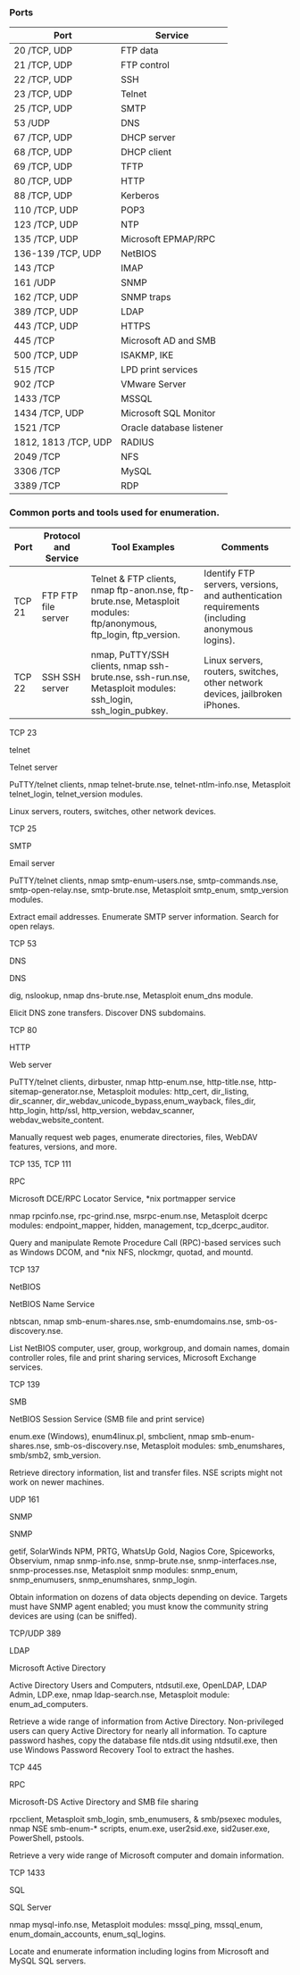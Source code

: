 ### Ports

| Port     | Service |
| ----------- | ----------- |
| 20 /TCP, UDP | FTP data |
| 21 /TCP, UDP | FTP control |
| 22 /TCP, UDP | SSH |
| 23 /TCP, UDP | Telnet |
| 25 /TCP, UDP | SMTP |
| 53 /UDP | DNS |
| 67 /TCP, UDP | DHCP server |
| 68 /TCP, UDP | DHCP client |
| 69 /TCP, UDP | TFTP |
| 80 /TCP, UDP | HTTP |
| 88 /TCP, UDP | Kerberos |
| 110 /TCP, UDP | POP3 |
| 123 /TCP, UDP | NTP |
| 135 /TCP, UDP | Microsoft EPMAP/RPC |
| 136-139 /TCP, UDP | NetBIOS |
| 143 /TCP | IMAP |
| 161 /UDP | SNMP |
| 162 /TCP, UDP | SNMP traps |
| 389 /TCP, UDP | LDAP |
| 443 /TCP, UDP | HTTPS |
| 445 /TCP | Microsoft AD and SMB |
| 500 /TCP, UDP | ISAKMP, IKE |
| 515 /TCP | LPD print services |
| 902 /TCP | VMware Server |
| 1433 /TCP | MSSQL |
| 1434 /TCP, UDP | Microsoft SQL Monitor |
| 1521 /TCP | Oracle database listener |
| 1812, 1813 /TCP, UDP | RADIUS |
| 2049 /TCP | NFS |
| 3306 /TCP | MySQL |
| 3389 /TCP | RDP |

### Common ports and tools used for enumeration.
| Port | Protocol and Service | Tool Examples | Comments |
|------|----------------------|---------------|----------|
| TCP 21 | FTP FTP file server | Telnet & FTP clients, nmap ftp-anon.nse, ftp-brute.nse, Metasploit modules: ftp/anonymous, ftp_login, ftp_version. | Identify FTP servers, versions, and authentication requirements (including anonymous logins). |
| TCP 22 | SSH SSH server | nmap, PuTTY/SSH clients, nmap ssh-brute.nse, ssh-run.nse, Metasploit modules: ssh_login, ssh_login_pubkey. | Linux servers, routers, switches, other network devices, jailbroken iPhones. |

TCP 23
	

telnet

Telnet server
	

PuTTY/telnet clients, nmap telnet-brute.nse, telnet-ntlm-info.nse, Metasploit telnet_login, telnet_version modules.
	

Linux servers, routers, switches, other network devices.

TCP 25
	

SMTP

Email server
	

PuTTY/telnet clients, nmap smtp-enum-users.nse, smtp-commands.nse, smtp-open-relay.nse, smtp-brute.nse, Metasploit smtp_enum, smtp_version modules.
	

Extract email addresses. Enumerate SMTP server information. Search for open relays.

TCP 53
	

DNS

DNS
	

dig, nslookup, nmap dns-brute.nse, Metasploit enum_dns module.
	

Elicit DNS zone transfers. Discover DNS subdomains.

TCP 80
	

HTTP

Web server
	

PuTTY/telnet clients, dirbuster, nmap http-enum.nse, http-title.nse, http-sitemap-generator.nse, Metasploit modules: http_cert, dir_listing, dir_scanner, dir_webdav_unicode_bypass,enum_wayback, files_dir, http_login, http/ssl, http_version, webdav_scanner, webdav_website_content.
	

Manually request web pages, enumerate directories, files, WebDAV features, versions, and more.

TCP 135, TCP 111
	

RPC

Microsoft DCE/RPC Locator Service, *nix portmapper service
	

nmap rpcinfo.nse, rpc-grind.nse, msrpc-enum.nse, Metasploit dcerpc modules: endpoint_mapper, hidden, management, tcp_dcerpc_auditor.
	

Query and manipulate Remote Procedure Call (RPC)-based services such as Windows DCOM, and *nix NFS, nlockmgr, quotad, and mountd.

TCP 137
	

NetBIOS

NetBIOS Name Service
	

nbtscan, nmap smb-enum-shares.nse, smb-enumdomains.nse, smb-os-discovery.nse.
	

List NetBIOS computer, user, group, workgroup, and domain names, domain controller roles, file and print sharing services, Microsoft Exchange services.

TCP 139
	

SMB

NetBIOS Session Service (SMB file and print service)
	

enum.exe (Windows), enum4linux.pl, smbclient, nmap smb-enum-shares.nse, smb-os-discovery.nse, Metasploit modules: smb_enumshares, smb/smb2, smb_version.
	

Retrieve directory information, list and transfer files. NSE scripts might not work on newer machines.

UDP 161
	

SNMP

SNMP
	

getif, SolarWinds NPM, PRTG, WhatsUp Gold, Nagios Core, Spiceworks, Observium, nmap snmp-info.nse, snmp-brute.nse, snmp-interfaces.nse, snmp-processes.nse, Metasploit snmp modules: snmp_enum, snmp_enumusers, snmp_enumshares, snmp_login.
	

Obtain information on dozens of data objects depending on device. Targets must have SNMP agent enabled; you must know the community string devices are using (can be sniffed).

TCP/UDP 389
	

LDAP

Microsoft Active Directory
	

Active Directory Users and Computers, ntdsutil.exe, OpenLDAP, LDAP Admin, LDP.exe, nmap ldap-search.nse, Metasploit module: enum_ad_computers.
	

Retrieve a wide range of information from Active Directory. Non-privileged users can query Active Directory for nearly all information. To capture password hashes, copy the database file ntds.dit using ntdsutil.exe, then use Windows Password Recovery Tool to extract the hashes.

TCP 445
	

RPC

Microsoft-DS Active Directory and SMB file sharing
	

rpcclient, Metasploit smb_login, smb_enumusers, & smb/psexec modules, nmap NSE smb-enum-* scripts, enum.exe, user2sid.exe, sid2user.exe, PowerShell, pstools.
	

Retrieve a very wide range of Microsoft computer and domain information.

TCP 1433
	

SQL

SQL Server
	

nmap mysql-info.nse, Metasploit modules: mssql_ping, mssql_enum, enum_domain_accounts, enum_sql_logins.
	

Locate and enumerate information including logins from Microsoft and MySQL SQL servers. 
